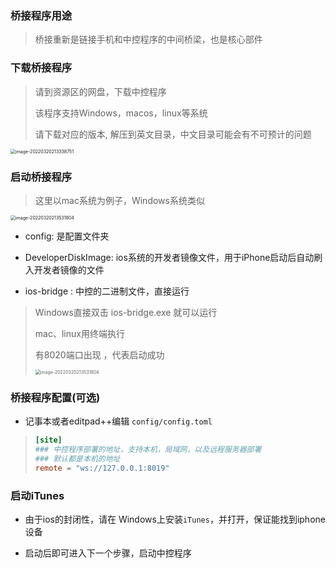 ### 桥接程序用途

> 桥接重新是链接手机和中控程序的中间桥梁，也是核心部件



### 下载桥接程序

> 请到资源区的网盘，下载中控程序
>
> 该程序支持Windows，macos，linux等系统
>
> 请下载对应的版本, 解压到英文目录，中文目录可能会有不可预计的问题



<img src="zh-cn/images/image-20220320213338751.png" alt="image-20220320213338751" style="zoom:50%;" />







### 启动桥接程序

> 这里以mac系统为例子，Windows系统类似

<img src="zh-cn/images/image-20220320213531804.png" alt="image-20220320213531804" style="zoom:50%;" />

- config: 是配置文件夹

- DeveloperDiskImage: ios系统的开发者镜像文件，用于iPhone启动后自动刷入开发者镜像的文件
- ios-bridge :  中控的二进制文件，直接运行



> Windows直接双击 ios-bridge.exe 就可以运行
>
> mac、linux用终端执行
>
> 有8020端口出现 ，代表启动成功
>
> <img src="zh-cn/images/image-20220320213819393.png" alt="image-20220320213531804" style="zoom:50%;" />



### 桥接程序配置(可选)

- 记事本或者editpad++编辑 `config/config.toml`

> ```toml
> [site]
> ### 中控程序部署的地址，支持本机，局域网，以及远程服务器部署
> ### 默认都是本机的地址
> remote = "ws://127.0.0.1:8019"
> 
> ```





### 启动iTunes

- 由于ios的封闭性，请在 Windows上安装`iTunes`，并打开，保证能找到iphone设备

- 启动后即可进入下一个步骤，启动中控程序
